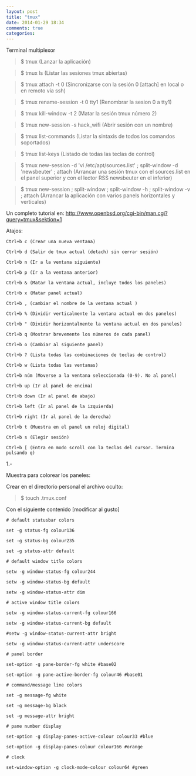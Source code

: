 ```yaml
---
layout: post
title: "tmux"
date: 2014-01-29 18:34
comments: true
categories: 
---
```

Terminal multiplexor 

>$ tmux (Lanzar la aplicación)

>$ tmux ls (Listar las sesiones tmux abiertas)

>$ tmux attach -t 0 (Sincronizarse con la sesión 0 [attach] en local o en remoto via ssh)

>$ tmux rename-session -t 0 tty1 (Renombrar la sesion 0 a tty1)

>$ tmux kill-window -t 2 (Matar la sesión tmux número 2)

>$ tmux new-session -s hack_wifi (Abrir sesión con un nombre)

>$ tmux list-commands (Listar la sintaxis de todos los comandos soportados)

>$ tmux list-keys (Listado de todas las teclas de control)

>$ tmux new-session -d 'vi /etc/apt/sources.list' \; split-window -d 'newsbeuter' \; attach (Arrancar una sesión tmux con el sources.list en el panel superior y con el lector RSS newsbeuter en el inferior)

>$ tmux new-session \; split-window \; split-window -h \; split-window -v \; attach (Arrancar la aplicación con varios panels horizontales y verticales)

Un completo tutorial en: <http://www.openbsd.org/cgi-bin/man.cgi?query=tmux&sektion=1>

Atajos: 

	Ctrl+b c (Crear una nueva ventana)

	Ctrl+b d (Salir de tmux actual (detach) sin cerrar sesión)

	Ctrl+b n (Ir a la ventana siguiente)

	Ctrl+b p (Ir a la ventana anterior)

	Ctrl+b & (Matar la ventana actual, incluye todos los paneles)

	Ctrl+b x (Matar panel actual)

	Ctrl+b , (cambiar el nombre de la ventana actual )

	Ctrl+b % (Dividir verticalmente la ventana actual en dos paneles)

	Ctrl+b " (Dividir horizontalmente la ventana actual en dos paneles)

	Ctrl+b q (Mostrar brevemente los números de cada panel)

	Ctrl+b o (Cambiar al siguiente panel)

	Ctrl+b ? (Lista todas las combinaciones de teclas de control)

	Ctrl+b w (Lista todas las ventanas)

	Ctrl+b núm (Moverse a la ventana seleccionada (0-9). No al panel)

	Ctrl+b up (Ir al panel de encima)

	Ctrl+b down (Ir al panel de abajo)

	Ctrl+b left (Ir al panel de la izquierda)

	Ctrl+b right (Ir al panel de la derecha)

	Ctrl+b t (Muestra en el panel un reloj digital)

	Ctrl+b s (Elegir sesión)

	Ctrl+b [ (Entra en modo scroll con la teclas del cursor. Termina pulsando q)

1.-

Muestra para colorear los paneles:

Crear en el directorio personal el archivo oculto:

>$ touch .tmux.conf

Con el siguiente contenido [modificar al gusto]

	# default statusbar colors

	set -g status-fg colour136

	set -g status-bg colour235

	set -g status-attr default

	# default window title colors

	setw -g window-status-fg colour244

	setw -g window-status-bg default

	setw -g window-status-attr dim

	# active window title colors

	setw -g window-status-current-fg colour166

	setw -g window-status-current-bg default

	#setw -g window-status-current-attr bright

	setw -g window-status-current-attr underscore

	# panel border

	set-option -g pane-border-fg white #base02

	set-option -g pane-active-border-fg colour46 #base01

	# command/message line colors

	set -g message-fg white

	set -g message-bg black

	set -g message-attr bright

	# pane number display

	set-option -g display-panes-active-colour colour33 #blue

	set-option -g display-panes-colour colour166 #orange

	# clock

	set-window-option -g clock-mode-colour colour64 #green

